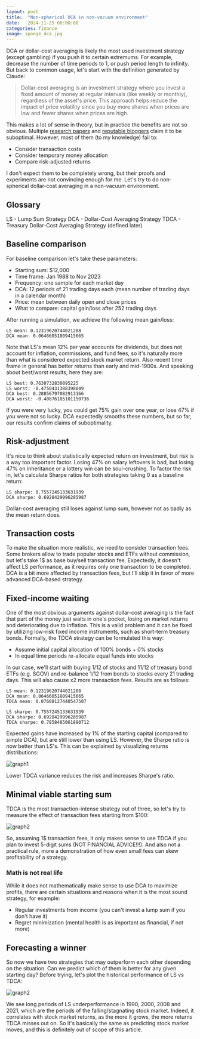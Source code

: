 ```yaml
---
layout: post
title:  "Non-spherical DCA in non-vacuum environment"
date:   2024-11-25 00:00:00
categories: finance
image: sponge_dca.jpg
---
```


DCA or dollar-cost averaging is likely the most used investment strategy (except gambling) if you push it to certain extremums. For example, decrease the number of time periods to 1, or push period length to infinity. But back to common usage, let's start with the definition generated by Claude:

> Dollar-cost averaging is an investment strategy where you invest a fixed amount of money at regular intervals (like weekly or monthly), regardless of the asset's price. This approach helps reduce the impact of price volatility since you buy more shares when prices are low and fewer shares when prices are high.

This makes a lot of sense in theory, but in practice the benefits are not so obvious. Multiple [research papers](https://www.researchgate.net/publication/283226036_Dollar_Cost_Averaging_vs_Lump_Sum_Evidence_from_investing_simulations_on_real_data) and [reputable bloggers](https://youtu.be/KwR3nxojS0g?si=fBaFb37DOAg_9uFh) claim it to be suboptimal. However, most of them (to my knowledge) fail to:
- Consider transaction costs
- Consider temporary money allocation
- Compare risk-adjusted returns 

I don't expect them to be completely wrong, but their proofs and experiments are not convincing enough for me. Let's try to do non-spherical dollar-cost averaging in a non-vacuum environment.

## Glossary

LS - Lump Sum Strategy
DCA - Dollar-Cost Averaging Strategy 
TDCA - Treasury Dollar-Cost Averaging Strategy (defined later)

## Baseline comparison

For baseline comparison let's take these parameters:
- Starting sum: $12,000
- Time frame: Jan 1988 to Nov 2023
- Frequency: one sample for each market day
- DCA: 12 periods of 21 trading days each (mean number of trading days in a calendar month)
- Price: mean between daily open and close prices
- What to compare: capital gain/loss after 252 trading days

After running a simulation, we achieve the following mean gain/loss:
```
LS mean: 0.12319620744021288
DCA mean: 0.06466051809415665
```
Note that LS's mean 12% per year accounts for dividends, but does not account for inflation, commissions, and fund fees, so it's naturally more than what is considered expected stock market return. Also recent time frame in general has better returns than early and mid-1900s. And speaking about best/worst results, here they are:
```
LS best: 0.7630732830895225
LS worst: -0.4750431388398049
DCA best: 0.28856797082913166
DCA worst: -0.40876185101150736
```
If you were very lucky, you could get 75% gain over one year, or lose 47% if you were not so lucky. DCA expectedly smooths these numbers, but so far, our results confirm claims of suboptimality.

## Risk-adjustment

It's nice to think about statistically expected return on investment, but risk is a way too important factor. Losing 47% on salary leftovers is bad, but losing 47% on inheritance or a lottery win can be soul-crushing. To factor the risk in, let's calculate Sharpe ratios for both strategies taking 0 as a baseline return:
```
LS sharpe: 0.7557245133631939
DCA sharpe: 0.6928429996285987
```
Dollar-cost averaging still loses against lump sum, however not as badly as the mean return does.

## Transaction costs

To make the situation more realistic, we need to consider transaction fees. Some brokers allow to trade popular stocks and ETFs without commission, but let's take 1$ as base buy/sell transaction fee. Expectedly, it doesn't affect LS performance, as it requires only one transaction to be completed. DCA is a bit more affected by transaction fees, but I'll skip it in favor of more advanced DCA-based strategy.

## Fixed-income waiting

One of the most obvious arguments against dollar-cost averaging is the fact that part of the money just waits in one's pocket, losing on market returns and deteriorating due to inflation. This is a valid problem and it can be fixed by utilizing low-risk fixed income instruments, such as short-term treasury bonds.
Formally, the TDCA strategy can be formulated this way:
- Assume initial capital allocation of 100% bonds + 0% stocks
- In equal time periods re-allocate equal funds into stocks

In our case, we'll start with buying 1/12 of stocks and 11/12 of treasury bond ETFs (e.g. SGOV) and re-balance 1/12 from bonds to stocks every 21 trading days. This will also cause x2 more transaction fees. Results are as follows:
```
LS mean: 0.12319620744021288
DCA mean: 0.06466051809415665
TDCA mean: 0.07608127440547507

LS sharpe: 0.7557245133631939
DCA sharpe: 0.6928429996285987
TDCA sharpe: 0.7858485061890712
```
Expected gains have increased by 1% of the starting capital (compared to simple DCA), but are still lower than using LS. However, the Sharpe ratio is now better than LS's. This can be explained by visualizing returns distributions:

![graph1](https://eknm-hub-public.s3.eu-central-1.amazonaws.com/ls-vs-dca/graph1.png)

Lower TDCA variance reduces the risk and increases Sharpe's ratio.

## Minimal viable starting sum

TDCA is the most transaction-intense strategy out of three, so let's try to measure the effect of transaction fees starting from $100:

![graph2](https://eknm-hub-public.s3.eu-central-1.amazonaws.com/ls-vs-dca/graph2.png)

So, assuming 1$ transaction fees, it only makes sense to use TDCA if you plan to invest 5-digit sums (NOT FINANCIAL ADVICE!!!). And also not a practical rule, more a demonstration of how even small fees can skew profitability of a strategy.

### Math is not real life

While it does not mathematically make sense to use DCA to maximize profits, there are certain situations and reasons when it is the most sound strategy, for example:
- Regular investments from income (you can't invest a lump sum if you don't have it)
- Regret minimization (mental health is as important as financial, if not more)

## Forecasting a winner

So now we have two strategies that may outperform each other depending on the situation. Can we predict which of them is better for any given starting day? Before trying, let's plot the historical performance of LS vs TDCA:

![graph2](https://eknm-hub-public.s3.eu-central-1.amazonaws.com/ls-vs-dca/graph3.png)

We see long periods of LS underperformance in 1990, 2000, 2008 and 2021, which are the periods of the falling/stagnating stock market. Indeed, it correlates with stock market returns, as the more it grows, the more returns TDCA misses out on. So it's basically the same as predicting stock market moves, and this is definitely out of scope of this article.
